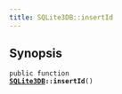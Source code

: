 ```yaml
---
title: SQLite3DB::insertId
---
```


## Synopsis

<code>public function <b><a href="SQLite3DB">SQLite3DB</a>::insertId</b>()</code>

